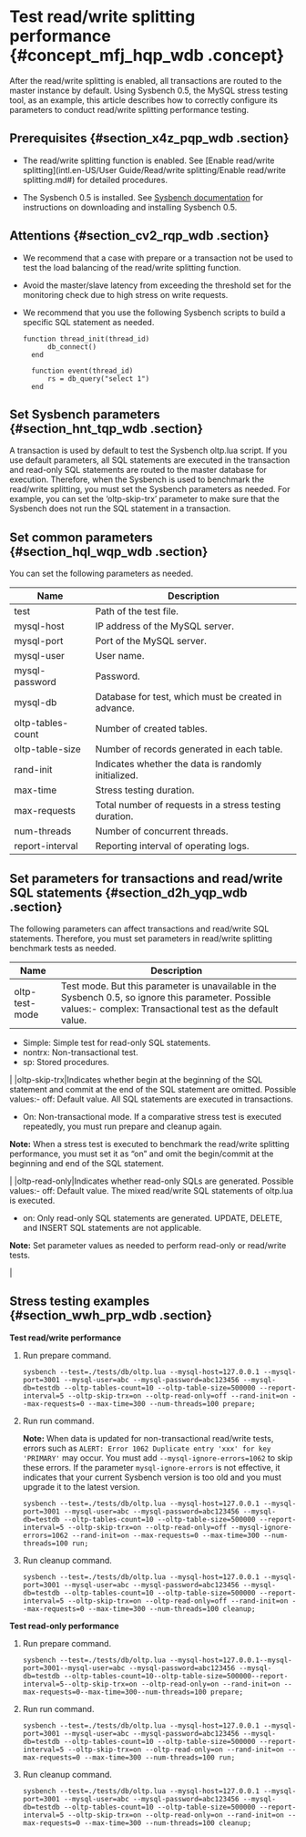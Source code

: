 # Test read/write splitting performance {#concept_mfj_hqp_wdb .concept}

After the read/write splitting is enabled, all transactions are routed to the master instance by default. Using Sysbench 0.5, the MySQL stress testing tool, as an example, this article describes how to correctly configure its parameters to conduct read/write splitting performance testing.

## Prerequisites {#section_x4z_pqp_wdb .section}

-   The read/write splitting function is enabled. See [Enable read/write splitting](intl.en-US/User Guide/Read/write splitting/Enable read/write splitting.md#) for detailed procedures.

-   The Sysbench 0.5 is installed. See [Sysbench documentation](https://github.com/akopytov/sysbench/tree/0.5) for instructions on downloading and installing Sysbench 0.5.


## Attentions {#section_cv2_rqp_wdb .section}

-   We recommend that a case with prepare or a transaction not be used to test the load balancing of the read/write splitting function.

-   Avoid the master/slave latency from exceeding the threshold set for the monitoring check due to high stress on write requests.

-   We recommend that you use the following Sysbench scripts to build a specific SQL statement as needed.

    ```
    function thread_init(thread_id)
          db_connect()
      end
    
      function event(thread_id)
          rs = db_query("select 1")
      end
    ```


## Set Sysbench parameters {#section_hnt_tqp_wdb .section}

A transaction is used by default to test the Sysbench oltp.lua script. If you use default parameters, all SQL statements are executed in the transaction and read-only SQL statements are routed to the master database for execution. Therefore, when the Sysbench is used to benchmark the read/write splitting, you must set the Sysbench parameters as needed. For example, you can set the ‘oltp-skip-trx’ parameter to make sure that the Sysbench does not run the SQL statement in a transaction.

## Set common parameters {#section_hql_wqp_wdb .section}

You can set the following parameters as needed.

|Name|Description|
|----|-----------|
|test|Path of the test file.|
|mysql-host|IP address of the MySQL server.|
|mysql-port|Port of the MySQL server.|
|mysql-user|User name.|
|mysql-password|Password.|
|mysql-db|Database for test, which must be created in advance.|
|oltp-tables-count|Number of created tables.|
|oltp-table-size|Number of records generated in each table.|
|rand-init|Indicates whether the data is randomly initialized.|
|max-time|Stress testing duration.|
|max-requests|Total number of requests in a stress testing duration.|
|num-threads|Number of concurrent threads.|
|report-interval|Reporting interval of operating logs.|

## Set parameters for transactions and read/write SQL statements {#section_d2h_yqp_wdb .section}

The following parameters can affect transactions and read/write SQL statements. Therefore, you must set parameters in read/write splitting benchmark tests as needed.

|Name|Description|
|----|-----------|
|oltp-test-mode|Test mode. But this parameter is unavailable in the Sysbench 0.5, so ignore this parameter. Possible values:-   complex: Transactional test as the default value.
-   Simple: Simple test for read-only SQL statements.
-   nontrx: Non-transactional test.
-   sp: Stored procedures.

|
|oltp-skip-trx|Indicates whether begin at the beginning of the SQL statement and commit at the end of the SQL statement are omitted. Possible values:-   off: Default value. All SQL statements are executed in transactions.
-   On: Non-transactional mode. If a comparative stress test is executed repeatedly, you must run prepare and cleanup again.

**Note:** When a stress test is executed to benchmark the read/write splitting performance, you must set it as “on” and omit the begin/commit at the beginning and end of the SQL statement.

|
|oltp-read-only|Indicates whether read-only SQLs are generated. Possible values:-   off: Default value. The mixed read/write SQL statements of oltp.lua is executed.
-   on: Only read-only SQL statements are generated. UPDATE, DELETE, and INSERT SQL statements are not applicable.

**Note:** Set parameter values as needed to perform read-only or read/write tests.

|

## Stress testing examples {#section_wwh_prp_wdb .section}

**Test read/write performance**

1.  Run prepare command.

    ```
    sysbench --test=./tests/db/oltp.lua --mysql-host=127.0.0.1 --mysql-port=3001 --mysql-user=abc --mysql-password=abc123456 --mysql-db=testdb --oltp-tables-count=10 --oltp-table-size=500000 --report-interval=5 --oltp-skip-trx=on --oltp-read-only=off --rand-init=on --max-requests=0 --max-time=300 --num-threads=100 prepare;
    ```

2.  Run run command.

    **Note:** When data is updated for non-transactional read/write tests, errors such as `ALERT: Error 1062 Duplicate entry 'xxx' for key 'PRIMARY'` may occur. You must add `--mysql-ignore-errors=1062` to skip these errors. If the parameter `mysql-ignore-errors` is not effective, it indicates that your current Sysbench version is too old and you must upgrade it to the latest version.

    ```
    sysbench --test=./tests/db/oltp.lua --mysql-host=127.0.0.1 --mysql-port=3001 --mysql-user=abc --mysql-password=abc123456 --mysql-db=testdb --oltp-tables-count=10 --oltp-table-size=500000 --report-interval=5 --oltp-skip-trx=on --oltp-read-only=off --mysql-ignore-errors=1062 --rand-init=on --max-requests=0 --max-time=300 --num-threads=100 run;
    ```

3.  Run cleanup command.

    ```
    sysbench --test=./tests/db/oltp.lua --mysql-host=127.0.0.1 --mysql-port=3001 --mysql-user=abc --mysql-password=abc123456 --mysql-db=testdb --oltp-tables-count=10 --oltp-table-size=500000 --report-interval=5 --oltp-skip-trx=on --oltp-read-only=off --rand-init=on --max-requests=0 --max-time=300 --num-threads=100 cleanup;
    ```


**Test read-only performance**

1.  Run prepare command.

    ```
    sysbench --test=./tests/db/oltp.lua --mysql-host=127.0.0.1--mysql-port=3001--mysql-user=abc --mysql-password=abc123456 --mysql-db=testdb --oltp-tables-count=10--oltp-table-size=500000--report-interval=5--oltp-skip-trx=on --oltp-read-only=on --rand-init=on --max-requests=0--max-time=300--num-threads=100 prepare;
    ```

2.  Run run command.

    ```
    sysbench --test=./tests/db/oltp.lua --mysql-host=127.0.0.1 --mysql-port=3001 --mysql-user=abc --mysql-password=abc123456 --mysql-db=testdb --oltp-tables-count=10 --oltp-table-size=500000 --report-interval=5 --oltp-skip-trx=on --oltp-read-only=on --rand-init=on --max-requests=0 --max-time=300 --num-threads=100 run;
    ```

3.  Run cleanup command.

    ```
    sysbench --test=./tests/db/oltp.lua --mysql-host=127.0.0.1 --mysql-port=3001 --mysql-user=abc --mysql-password=abc123456 --mysql-db=testdb --oltp-tables-count=10 --oltp-table-size=500000 --report-interval=5 --oltp-skip-trx=on --oltp-read-only=on --rand-init=on --max-requests=0 --max-time=300 --num-threads=100 cleanup;
    ```


